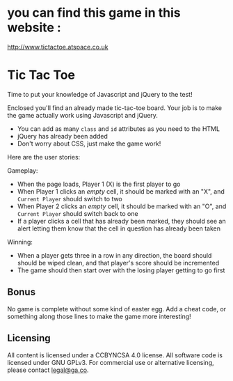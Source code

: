 # you can find this game in this website :

http://www.tictactoe.atspace.co.uk

# Tic Tac Toe

Time to put your knowledge of Javascript and jQuery to the test!

Enclosed you'll find an already made tic-tac-toe board. Your job is to make the game actually work using Javascript and jQuery.

- You can add as many `class` and `id` attributes as you need to the HTML
- jQuery has already been added
- Don't worry about CSS, just make the game work!

Here are the user stories:

Gameplay:
- When the page loads, Player 1 (X) is the first player to go
- When Player 1 clicks an *empty* cell, it should be marked with an "X", and `Current Player` should switch to two
- When Player 2 clicks an *empty* cell, it should be marked with an "O", and `Current Player` should switch back to one
- If a player clicks a cell that has already been marked, they should see an alert letting them know that the cell in question has already been taken

Winning:
- When a player gets three in a row in any direction, the board should should be wiped clean, and that player's score should be incremented
- The game should then start over with the losing player getting to go first

## Bonus

No game is complete without some kind of easter egg. Add a cheat code, or something along those lines to make the game more interesting!

## Licensing
All content is licensed under a CC­BY­NC­SA 4.0 license.
All software code is licensed under GNU GPLv3. For commercial use or alternative licensing, please contact legal@ga.co.
